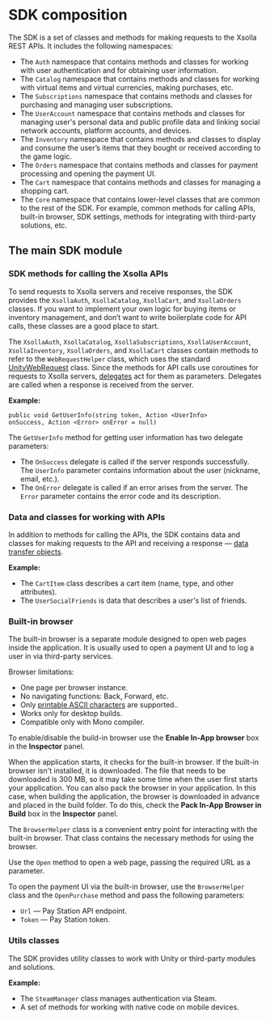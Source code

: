 
# SDK composition

The SDK is a set of classes and methods for making requests to the Xsolla REST APIs. It includes the following namespaces:
*   The `Auth` namespace that contains methods and classes for working with user authentication and for obtaining user information.
*   The `Catalog` namespace that contains methods and classes for working with virtual items and virtual currencies, making purchases, etc.
*   The `Subscriptions` namespace that contains methods and classes for purchasing and managing user subscriptions.
*   The `UserAccount` namespace that contains methods and classes for managing user's personal data and public profile data and linking social network accounts, platform accounts, and devices.
*   The `Inventory` namespace that contains methods and classes to display and consume the user’s items that they bought or received according to the game logic.
*   The `Orders` namespace that contains methods and classes for payment processing and opening the payment UI.
*   The `Cart` namespace that contains methods and classes for managing a shopping cart.
*   The `Core` namespace that contains lower-level classes that are common to the rest of the SDK. For example, common methods for calling APIs, built-in browser, SDK settings, methods for integrating with third-party solutions, etc.


## The main SDK module


### SDK methods for calling the Xsolla APIs

To send requests to Xsolla servers and receive responses, the SDK provides the `XsollaAuth`, `XsollaCatalog`, `XsollaCart`, and `XsollaOrders` classes. If you want to implement your own logic for buying items or inventory management, and don’t want to write boilerplate code for API calls, these classes are a good place to start.

The `XsollaAuth`, `XsollaCatalog`, `XsollaSubscriptions`, `XsollaUserAccount`, `XsollaInventory`, `XsollaOrders`, and `XsollaCart` classes contain methods to refer to the `WebRequestHelper` class, which uses the standard [UnityWebRequest](https://docs.unity3d.com/ScriptReference/Networking.UnityWebRequest.html) class. Since the methods for API calls use coroutines for requests to Xsolla servers, [delegates](https://learn.unity.com/tutorial/delegates#5c894658edbc2a0d28f48aee) act for them as parameters. Delegates are called when a response is received from the server.

**Example:**

<code>public void GetUserInfo(string token, Action &lt;UserInfo&gt; onSuccess, Action &lt;Error&gt; onError = null)</code>

The `GetUserInfo` method for getting user information has two delegate parameters:

*   The `OnSuccess` delegate is called if the server responds successfully. The `UserInfo` parameter contains information about the user (nickname, email, etc.).
*   The `OnError` delegate is called if an error arises from the server. The `Error` parameter contains the error code and its description.



### Data and classes for working with APIs

In addition to methods for calling the APIs, the SDK contains data and classes for making requests to the API and receiving a response — [data transfer objects](https://en.wikipedia.org/wiki/Data_transfer_object).

**Example:**

*   The `CartItem` class describes a cart item (name, type, and other attributes).
*   The `UserSocialFriends` is data that describes a user's list of friends.

### Built-in browser

The built-in browser is a separate module designed to open web pages inside the application. It is usually used to open a payment UI and to log a user in via third-party services.

Browser limitations:


* One page per browser instance.
* No navigating functions: Back, Forward, etc.
* Only [printable ASCII characters](http://facweb.cs.depaul.edu/sjost/it212/documents/ascii-pr.htm) are supported..
* Works only for desktop builds.
* Compatible only with Mono compiler.

To enable/disable the build-in browser use the **Enable In-App browser** box in the **Inspector** panel.

When the application starts, it checks for the built-in browser. If the built-in browser isn't installed, it is downloaded. The file that needs to be downloaded is 300 MB, so it may take some time when the user first starts your application. You can also pack the browser in your application. In this case, when building the application, the browser is downloaded in advance and placed in the build folder. To do this, check the **Pack In-App Browser in Build** box in the **Inspector** panel.

The `BrowserHelper` class is a convenient entry point for interacting with the built-in browser. That class contains the necessary methods for using the browser.

Use the `Open` method to open a web page, passing the required URL as a parameter.

To open the payment UI via the built-in browser, use the `BrowserHelper` class and the `OpenPurchase` method and pass the following parameters:

* `Url` — Pay Station API endpoint.
* `Token` — Pay Station token.


### Utils classes

The SDK provides utility classes to work with Unity or third-party modules and solutions.

**Example:**

*   The `SteamManager` class manages authentication via Steam.
*   A set of methods for working with native code on mobile devices.
